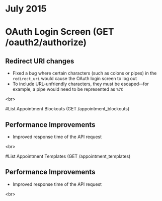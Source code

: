 # July 2015

# OAuth Login Screen (GET /oauth2/authorize)
## Redirect URI changes

- Fixed a bug where certain characters (such as colons or pipes) in the `redirect_uri` would cause the OAuth login screen to log out
- To include URL-unfriendly characters, they must be escaped--for example, a pipe would need to be represented as `%7C`

<br\>

#List Appointment Blockouts (GET /appointment_blockouts)
## Performance Improvements

- Improved response time of the API request

<br\>

#List Appointment Templates (GET /appointment_templates)
## Performance Improvements

- Improved response time of the API request

<br\>
